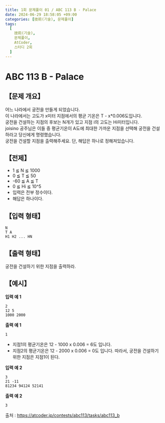 ```yaml
---
title: 1회 문제풀이 01 / ABC 113 B - Palace
date: 2024-06-29 18:58:05 +09:00
categories: [技術(기술), 문제풀이]
tags:
  [
    技術(기술),
    문제풀이,
    AtCoder,
    스터디 2회
  ]
---
```

# ABC 113 B - Palace
## 【문제 개요】
어느 나라에서 궁전을 만들게 되었습니다.<br>
이 나라에서는 고도가 x미터 지점에서의 평균 기온은 T - x*0.006도입니다.<br>
궁전을 건설하는 지점의 후보는 N개가 있고 지점 i의 고도는 Hi미터입니다.<br>
joisino 공주님은 이들 중 평균기온이 A도에 최대한 가까운 지점을 선택해 궁전을 건설하라고 당신에게 명령했습니다.<br>
궁전을 건설할 지점을 출력해주세요. 단, 해답은 하나로 정해져있습니다.


## 【전제】
- 1 ≦ N ≦ 1000
- 0 ≦ T ≦ 50
- -60 ≦ A ≦ T
- 0 ≦ Hi ≦ 10^5
- 입력은 전부 정수이다.
- 해답은 하나이다.

## 【입력 형태】
```
N
T A
H1 H2 ... HN
```

## 【출력 형태】
궁전을 건설하기 위한 지점을 출력하라.

## 【예시】

**입력 예 1**

```
2
12 5
1000 2000
```

**출력 예 1**

```
1
```
- 지점1의 평균기온은 12 - 1000 x 0.006 = 6도 입니다.
- 지점2의 평균기온은 12 - 2000 x 0.006 = 0도 입니다.
따라서, 궁전을 건설하기 위한 지점은 지점1이 된다.

**입력 예 2**

```
3
21 -11
81234 94124 52141
```

**출력 예 2**

```
3
```

출처 : <a href="https://atcoder.jp/contests/abc113/tasks/abc113_b">https://atcoder.jp/contests/abc113/tasks/abc113_b</a> 